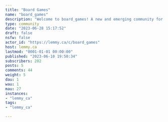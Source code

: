 ```yaml
---
title: "Board Games" 
name: "board_games"
description: "Welcome to board_games! A new and emerging community for information, and discussion about modern board games.  Come discuss your favorite games and discover new ones!"
type: community
date: "2023-06-28 15:17:52"
draft: false
nsfw: false
actor_id: "https://lemmy.ca/c/board_games"
host: lemmy.ca
lastmod: "0001-01-01 00:00:00"
published: "2023-06-10 19:50:34"
subscribers: 202
posts: 5
comments: 44
weight: 5
dau: 1
wau: 1
mau: 27
instances:
- "lemmy_ca"
tags: 
- "lemmy_ca"

---
```

